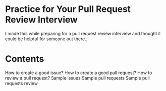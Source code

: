 # Practice for Your Pull Request Review Interview

I made this while preparing for a pull request review interview and thought it could be helpful for someone out there... 

# Contents 
How to create a good issue?
How to create a good pull request?
How to review a pull request?
Sample issues 
Sample pull requests 
Sample pull requests review 
